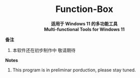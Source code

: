 <div align="center">
  
# Function-Box

**适用于 Windows 11 的多功能工具**                                        
**Multi-functional Tools for Windows 11**

</div>

**备注**

1. <span id="ref1">本软件还在初步制作中 敬请期待</span>

**Notes**

1. <span id="ref1_en">This program is in preliminar porduction, please stay tuned.</span>
